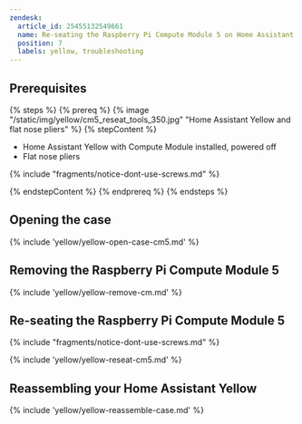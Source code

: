 ```yaml
---
zendesk:
  article_id: 25455132549661
  name: Re-seating the Raspberry Pi Compute Module 5 on Home Assistant Yellow
  position: 7
  labels: yellow, troubleshooting
---
```



## Prerequisites

{% steps %}
{% prereq %}
{% image "/static/img/yellow/cm5_reseat_tools_350.jpg" "Home Assistant Yellow and flat nose pliers" %}
{% stepContent %}

- Home Assistant Yellow with Compute Module installed, powered off
- Flat nose pliers

{% include "fragments/notice-dont-use-screws.md" %}

{% endstepContent %}
{% endprereq %}
{% endsteps %}


## Opening the case

{% include 'yellow/yellow-open-case-cm5.md' %}

## Removing the Raspberry Pi Compute Module 5

{% include 'yellow/yellow-remove-cm.md' %}

## Re-seating the Raspberry Pi Compute Module 5

{% include "fragments/notice-dont-use-screws.md" %}

{% include 'yellow/yellow-reseat-cm5.md' %}

## Reassembling your Home Assistant Yellow

{% include 'yellow/yellow-reassemble-case.md' %}